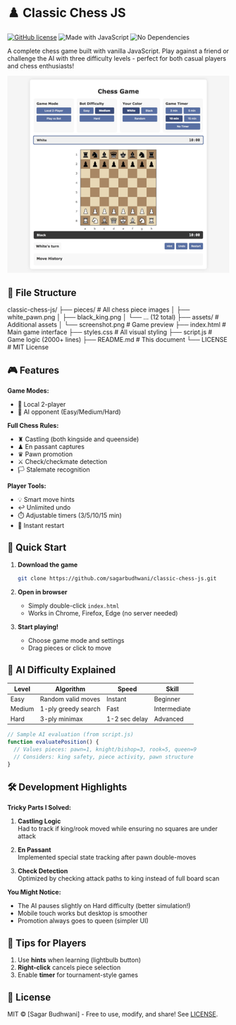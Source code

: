 # ♟️ Classic Chess JS 

[![GitHub license](https://img.shields.io/badge/license-MIT-blue)](LICENSE)
![Made with JavaScript](https://img.shields.io/badge/JavaScript-100%25-yellow)
![No Dependencies](https://img.shields.io/badge/dependencies-None-success)

A complete chess game built with vanilla JavaScript. Play against a friend or challenge the AI with three difficulty levels - perfect for both casual players and chess enthusiasts!

![Gameplay Screenshot](assets/screenshot.png)

## 📂 File Structure

classic-chess-js/
├── pieces/               # All chess piece images
│   ├── white_pawn.png
│   ├── black_king.png
│   └── ... (12 total)
├── assets/               # Additional assets
│   └── screenshot.png    # Game preview
├── index.html           # Main game interface
├── styles.css           # All visual styling
├── script.js            # Game logic (2000+ lines)
├── README.md            # This document
└── LICENSE              # MIT License


## 🎮 Features

**Game Modes:**
- 👥 Local 2-player
- 🤖 AI opponent (Easy/Medium/Hard)

**Full Chess Rules:**
- ♜ Castling (both kingside and queenside)
- ♟ En passant captures
- ♛ Pawn promotion
- ⚔️ Check/checkmate detection
- 🏳️ Stalemate recognition

**Player Tools:**
- 💡 Smart move hints
- ↩️ Unlimited undo
- ⏱️ Adjustable timers (3/5/10/15 min)
- 🔄 Instant restart

## 🚀 Quick Start

1. **Download the game**
   ```bash
   git clone https://github.com/sagarbudhwani/classic-chess-js.git
   
2. **Open in browser**
   - Simply double-click `index.html`
   - Works in Chrome, Firefox, Edge (no server needed)

3. **Start playing!**
   - Choose game mode and settings
   - Drag pieces or click to move

## 🤖 AI Difficulty Explained

| Level  | Algorithm | Speed | Skill |
|--------|-----------|-------|-------|
| Easy   | Random valid moves | Instant | Beginner |
| Medium | 1-ply greedy search | Fast | Intermediate |
| Hard   | 3-ply minimax | 1-2 sec delay | Advanced |

```javascript
// Sample AI evaluation (from script.js)
function evaluatePosition() {
  // Values pieces: pawn=1, knight/bishop=3, rook=5, queen=9
  // Considers: king safety, piece activity, pawn structure
}
```

## 🛠️ Development Highlights

**Tricky Parts I Solved:**
1. **Castling Logic**  
   Had to track if king/rook moved while ensuring no squares are under attack

2. **En Passant**  
   Implemented special state tracking after pawn double-moves

3. **Check Detection**  
   Optimized by checking attack paths to king instead of full board scan

**You Might Notice:**
- The AI pauses slightly on Hard difficulty (better simulation!)
- Mobile touch works but desktop is smoother
- Promotion always goes to queen (simpler UI)

## 🌟 Tips for Players

1. Use **hints** when learning (lightbulb button)
2. **Right-click** cancels piece selection
3. Enable **timer** for tournament-style games

## 📜 License

MIT © [Sagar Budhwani] - Free to use, modify, and share! See [LICENSE](LICENSE).
